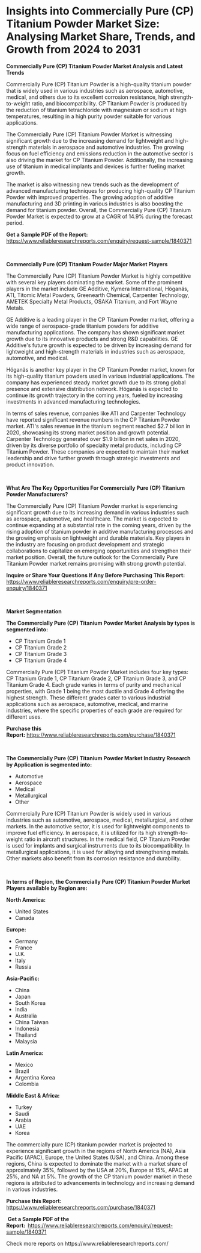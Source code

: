 <p><h1>Insights into Commercially Pure (CP) Titanium Powder Market Size: Analysing Market Share, Trends, and Growth from 2024 to 2031</h1></p><p><strong>Commercially Pure (CP) Titanium Powder Market Analysis and Latest Trends</strong></p>
<p><p>Commercially Pure (CP) Titanium Powder is a high-quality titanium powder that is widely used in various industries such as aerospace, automotive, medical, and others due to its excellent corrosion resistance, high strength-to-weight ratio, and biocompatibility. CP Titanium Powder is produced by the reduction of titanium tetrachloride with magnesium or sodium at high temperatures, resulting in a high purity powder suitable for various applications.</p><p>The Commercially Pure (CP) Titanium Powder Market is witnessing significant growth due to the increasing demand for lightweight and high-strength materials in aerospace and automotive industries. The growing focus on fuel efficiency and emissions reduction in the automotive sector is also driving the market for CP Titanium Powder. Additionally, the increasing use of titanium in medical implants and devices is further fueling market growth.</p><p>The market is also witnessing new trends such as the development of advanced manufacturing techniques for producing high-quality CP Titanium Powder with improved properties. The growing adoption of additive manufacturing and 3D printing in various industries is also boosting the demand for titanium powder. Overall, the Commercially Pure (CP) Titanium Powder Market is expected to grow at a CAGR of 14.9% during the forecast period.</p></p>
<p><strong>Get a Sample PDF of the Report:&nbsp;</strong> <a href="https://www.reliableresearchreports.com/enquiry/request-sample/1840371">https://www.reliableresearchreports.com/enquiry/request-sample/1840371</a></p>
<p>&nbsp;</p>
<p><strong>Commercially Pure (CP) Titanium Powder Major Market Players</strong></p>
<p><p>The Commercially Pure (CP) Titanium Powder Market is highly competitive with several key players dominating the market. Some of the prominent players in the market include GE Additive, Kymera International, Höganäs, ATI, Titomic Metal Powders, Greenearth Chemical, Carpenter Technology, AMETEK Specialty Metal Products, OSAKA Titanium, and Fort Wayne Metals.</p><p>GE Additive is a leading player in the CP Titanium Powder market, offering a wide range of aerospace-grade titanium powders for additive manufacturing applications. The company has shown significant market growth due to its innovative products and strong R&D capabilities. GE Additive's future growth is expected to be driven by increasing demand for lightweight and high-strength materials in industries such as aerospace, automotive, and medical.</p><p>Höganäs is another key player in the CP Titanium Powder market, known for its high-quality titanium powders used in various industrial applications. The company has experienced steady market growth due to its strong global presence and extensive distribution network. Höganäs is expected to continue its growth trajectory in the coming years, fueled by increasing investments in advanced manufacturing technologies.</p><p>In terms of sales revenue, companies like ATI and Carpenter Technology have reported significant revenue numbers in the CP Titanium Powder market. ATI's sales revenue in the titanium segment reached $2.7 billion in 2020, showcasing its strong market position and growth potential. Carpenter Technology generated over $1.9 billion in net sales in 2020, driven by its diverse portfolio of specialty metal products, including CP Titanium Powder. These companies are expected to maintain their market leadership and drive further growth through strategic investments and product innovation.</p></p>
<p>&nbsp;</p>
<p><strong>What Are The Key Opportunities For Commercially Pure (CP) Titanium Powder Manufacturers?</strong></p>
<p><p>The Commercially Pure (CP) Titanium Powder market is experiencing significant growth due to its increasing demand in various industries such as aerospace, automotive, and healthcare. The market is expected to continue expanding at a substantial rate in the coming years, driven by the rising adoption of titanium powder in additive manufacturing processes and the growing emphasis on lightweight and durable materials. Key players in the industry are focusing on product development and strategic collaborations to capitalize on emerging opportunities and strengthen their market position. Overall, the future outlook for the Commercially Pure Titanium Powder market remains promising with strong growth potential.</p></p>
<p><strong>Inquire or Share Your Questions If Any Before Purchasing This Report:</strong> <a href="https://www.reliableresearchreports.com/enquiry/pre-order-enquiry/1840371">https://www.reliableresearchreports.com/enquiry/pre-order-enquiry/1840371</a></p>
<p>&nbsp;</p>
<p><strong>Market Segmentation</strong></p>
<p><strong>The Commercially Pure (CP) Titanium Powder Market Analysis by types is segmented into:</strong></p>
<p><ul><li>CP Titanium Grade 1</li><li>CP Titanium Grade 2</li><li>CP Titanium Grade 3</li><li>CP Titanium Grade 4</li></ul></p>
<p><p>Commercially Pure (CP) Titanium Powder Market includes four key types: CP Titanium Grade 1, CP Titanium Grade 2, CP Titanium Grade 3, and CP Titanium Grade 4. Each grade varies in terms of purity and mechanical properties, with Grade 1 being the most ductile and Grade 4 offering the highest strength. These different grades cater to various industrial applications such as aerospace, automotive, medical, and marine industries, where the specific properties of each grade are required for different uses.</p></p>
<p><strong>Purchase this Report:&nbsp;</strong><a href="https://www.reliableresearchreports.com/purchase/1840371">https://www.reliableresearchreports.com/purchase/1840371</a></p>
<p>&nbsp;</p>
<p><strong>The Commercially Pure (CP) Titanium Powder Market Industry Research by Application is segmented into:</strong></p>
<p><ul><li>Automotive</li><li>Aerospace</li><li>Medical</li><li>Metallurgical</li><li>Other</li></ul></p>
<p><p>Commercially Pure (CP) Titanium Powder is widely used in various industries such as automotive, aerospace, medical, metallurgical, and other markets. In the automotive sector, it is used for lightweight components to improve fuel efficiency. In aerospace, it is utilized for its high strength-to-weight ratio in aircraft structures. In the medical field, CP Titanium Powder is used for implants and surgical instruments due to its biocompatibility. In metallurgical applications, it is used for alloying and strengthening metals. Other markets also benefit from its corrosion resistance and durability.</p></p>
<p>&nbsp;</p>
<p><strong>In terms of Region, the Commercially Pure (CP) Titanium Powder Market Players available by Region are:</strong></p>
<p>
    <p> <strong> North America: </strong>
        <ul>
            <li>United States</li>
            <li>Canada</li>
        </ul>
        </p> 
    <p> <strong> Europe: </strong>
        <ul>
            <li>Germany</li>
            <li>France</li>
            <li>U.K.</li>
            <li>Italy</li>
            <li>Russia</li>
        </ul>
        </p> 
    <p> <strong> Asia-Pacific: </strong>
        <ul>
            <li>China</li>
            <li>Japan</li>
            <li>South Korea</li>
            <li>India</li>
            <li>Australia</li>
            <li>China Taiwan</li>
            <li>Indonesia</li>
            <li>Thailand</li>
            <li>Malaysia</li>
        </ul>
        </p> 
    <p> <strong> Latin America: </strong>
        <ul>
            <li>Mexico</li>
            <li>Brazil</li>
            <li>Argentina Korea</li>
            <li>Colombia</li>
        </ul>
        </p> 
    <p> <strong> Middle East & Africa: </strong>
        <ul>
            <li>Turkey</li>
            <li>Saudi</li>
            <li>Arabia</li>
            <li>UAE</li>
            <li>Korea</li>
        </ul>
    </p>
    </p>
<p><p>The commercially pure (CP) titanium powder market is projected to experience significant growth in the regions of North America (NA), Asia Pacific (APAC), Europe, the United States (USA), and China. Among these regions, China is expected to dominate the market with a market share of approximately 35%, followed by the USA at 20%, Europe at 15%, APAC at 25%, and NA at 5%. The growth of the CP titanium powder market in these regions is attributed to advancements in technology and increasing demand in various industries.</p></p>
<p><strong>Purchase this Report: </strong><a href="https://www.reliableresearchreports.com/purchase/1840371">https://www.reliableresearchreports.com/purchase/1840371</a></p>
<p>&nbsp;<strong>Get a Sample PDF of the Report:&nbsp;&nbsp;</strong><a href="https://www.reliableresearchreports.com/enquiry/request-sample/1840371">https://www.reliableresearchreports.com/enquiry/request-sample/1840371</a></p>
<p><strong></strong></p>
<p>Check more reports on https://www.reliableresearchreports.com/</p>